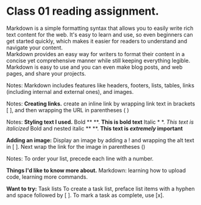# Class 01 reading assignment.


Markdown is a simple formatting syntax that allows you to easily write rich text content for the web. 
It's easy to learn and use, so even beginners can get started quickly, which makes it easier for readers to understand and navigate your content.  
Markdown provides an easy way for writers to format their content in a concise yet comprehensive manner while still keeping everything legible. 
Markdown is easy to use and you can even make blog posts, and web pages, and share your projects. 


Notes: Markdown includes features like headers, footers, lists, tables, links (including internal and external ones), and images.

Notes: **Creating links.**
create an inline link by wrapping link text in brackets [ ], and then wrapping the URL in parentheses ( )

Notes: **Styling text I used.**
Bold ** **. **This is bold text**
Italic * *. *This text is italicized*
Bold and nested italic ** **.  **This text is _extremely_ important**

**Adding an image:** 
Display an image by adding a ! and wrapping the alt text in [ ]. Next wrap the link for the image in parentheses ()

Notes: To order your list, precede each line with a number.

**Things I'd like to know more about.**
Markdown: learning how to upload code, learning more commands. 

**Want to try:**
Task lists
To create a task list, preface list items with a hyphen and space followed by [ ]. To mark a task as complete, use [x].
